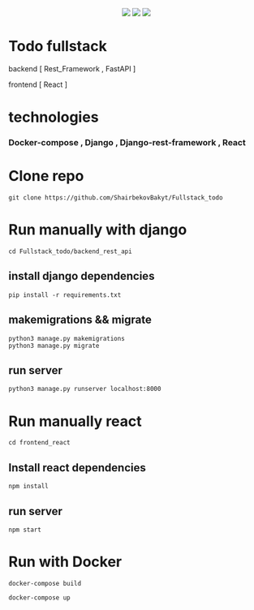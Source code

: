 <p align="center">
  <img src="https://img.shields.io/badge/Author-c0mrade-cyan?style=flat-square">
  <img src="https://img.shields.io/badge/Open%20Source-Yes-cyan?style=flat-square">
  <img src="https://img.shields.io/badge/Written%20In-python,javascript-cyan?style=flat-square">
</p>


# Todo fullstack  

backend [  Rest_Framework  ,  FastAPI   ]

frontend  [  React  ]


# technologies

### Docker-compose , Django , Django-rest-framework , React

# Clone repo 
```
git clone https://github.com/ShairbekovBakyt/Fullstack_todo
```

# Run manually  with django
```
cd Fullstack_todo/backend_rest_api
```

## install django dependencies
```
pip install -r requirements.txt
```

## makemigrations && migrate
```
python3 manage.py makemigrations
python3 manage.py migrate
```

## run server
```
python3 manage.py runserver localhost:8000
```

# Run manually react

```
cd frontend_react
```
## Install react dependencies
```
npm install 
```
## run server
```
npm start
```

# Run with Docker 
   ```
   docker-compose build
   ```

   ```
   docker-compose up
   ```

